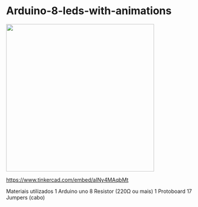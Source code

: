 # Arduino-8-leds-with-animations

<img src="https://user-images.githubusercontent.com/53026536/68063876-71529200-fcf3-11e9-8043-daf2965e4279.png" width="400px" >

https://www.tinkercad.com/embed/aINy4MAqbMt

Materiais utilizados
1 Arduino uno
8 Resistor (220Ω ou mais)
1 Protoboard
17 Jumpers (cabo)

